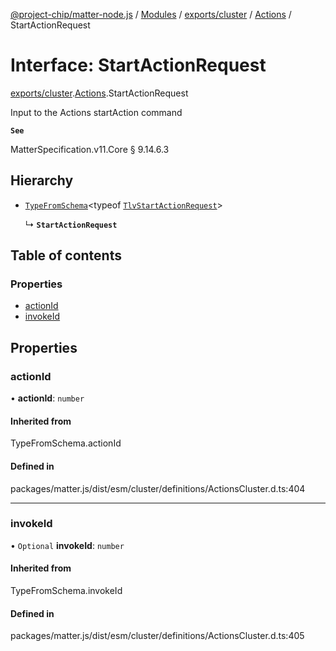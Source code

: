 [@project-chip/matter-node.js](../README.md) / [Modules](../modules.md) / [exports/cluster](../modules/exports_cluster.md) / [Actions](../modules/exports_cluster.Actions.md) / StartActionRequest

# Interface: StartActionRequest

[exports/cluster](../modules/exports_cluster.md).[Actions](../modules/exports_cluster.Actions.md).StartActionRequest

Input to the Actions startAction command

**`See`**

MatterSpecification.v11.Core § 9.14.6.3

## Hierarchy

- [`TypeFromSchema`](../modules/exports_tlv.md#typefromschema)\<typeof [`TlvStartActionRequest`](../modules/exports_cluster.Actions.md#tlvstartactionrequest)\>

  ↳ **`StartActionRequest`**

## Table of contents

### Properties

- [actionId](exports_cluster.Actions.StartActionRequest.md#actionid)
- [invokeId](exports_cluster.Actions.StartActionRequest.md#invokeid)

## Properties

### actionId

• **actionId**: `number`

#### Inherited from

TypeFromSchema.actionId

#### Defined in

packages/matter.js/dist/esm/cluster/definitions/ActionsCluster.d.ts:404

___

### invokeId

• `Optional` **invokeId**: `number`

#### Inherited from

TypeFromSchema.invokeId

#### Defined in

packages/matter.js/dist/esm/cluster/definitions/ActionsCluster.d.ts:405
